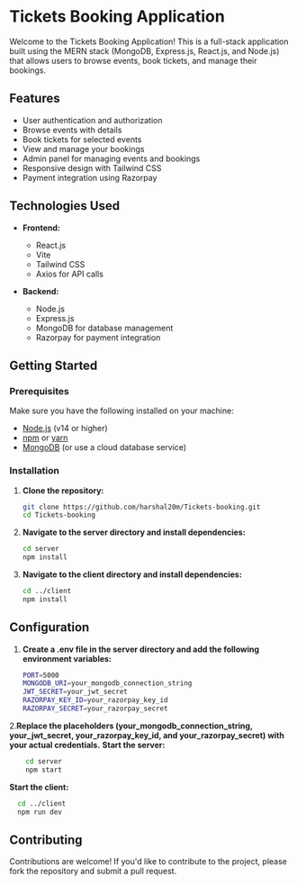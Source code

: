 # Tickets Booking Application

Welcome to the Tickets Booking Application! This is a full-stack application built using the MERN stack (MongoDB, Express.js, React.js, and Node.js) that allows users to browse events, book tickets, and manage their bookings.

## Features

- User authentication and authorization
- Browse events with details
- Book tickets for selected events
- View and manage your bookings
- Admin panel for managing events and bookings
- Responsive design with Tailwind CSS
- Payment integration using Razorpay

## Technologies Used

- **Frontend:**
  - React.js
  - Vite
  - Tailwind CSS
  - Axios for API calls

- **Backend:**
  - Node.js
  - Express.js
  - MongoDB for database management
  - Razorpay for payment integration

## Getting Started

### Prerequisites

Make sure you have the following installed on your machine:

- [Node.js](https://nodejs.org/) (v14 or higher)
- [npm](https://www.npmjs.com/) or [yarn](https://yarnpkg.com/)
- [MongoDB](https://www.mongodb.com/) (or use a cloud database service)

### Installation

1. **Clone the repository:**

   ```bash
   git clone https://github.com/harshal20m/Tickets-booking.git
   cd Tickets-booking
   
2. **Navigate to the server directory and install dependencies:**
   ```bash
   cd server
   npm install
   ```

4. **Navigate to the client directory and install dependencies:**

   ```bash
   cd ../client
   npm install
   ```

## Configuration

1. **Create a .env file in the server directory and add the following environment variables:**
    ```bash
   PORT=5000
   MONGODB_URI=your_mongodb_connection_string
   JWT_SECRET=your_jwt_secret
   RAZORPAY_KEY_ID=your_razorpay_key_id
   RAZORPAY_SECRET=your_razorpay_secret
    ```
2.**Replace the placeholders (your_mongodb_connection_string, your_jwt_secret, your_razorpay_key_id, and your_razorpay_secret) with your actual credentials.**
   **Start the server:**
  ```bash
      cd server
      npm start
  ```
   **Start the client:**
  ```bash
    cd ../client
    npm run dev
  ```

## Contributing
  Contributions are welcome! If you'd like to contribute to the project, please fork the   repository and submit a pull request.
